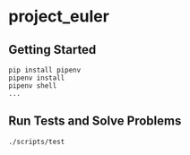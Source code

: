 # project_euler

## Getting Started

    pip install pipenv
    pipenv install
    pipenv shell
    ...

## Run Tests and Solve Problems

    ./scripts/test
